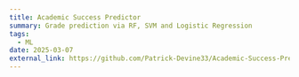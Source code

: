 ```yaml
---
title: Academic Success Predictor
summary: Grade prediction via RF, SVM and Logistic Regression
tags:
  - ML
date: 2025-03-07
external_link: https://github.com/Patrick-Devine33/Academic-Success-Predictor
---
```

